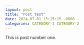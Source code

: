 ```yaml
---
layout: post
title: "Post test"
date: 2024-07-01 15:15:15 -0000
categories: CATEGORY-1 CATEGORY-2
---
```


This is post number one.
